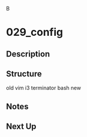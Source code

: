 B

# 029_config 

## Description

## Structure

old
vim
i3
terminator
bash
new

## Notes

## Next Up


